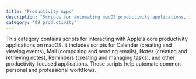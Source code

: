 ```yaml
---
title: "Productivity Apps"
description: "Scripts for automating macOS productivity applications, including Calendar, Mail, Notes, and Reminders."
category: "09_productivity"
---
```


This category contains scripts for interacting with Apple's core productivity applications on macOS. It includes scripts for Calendar (creating and viewing events), Mail (composing and sending emails), Notes (creating and retrieving notes), Reminders (creating and managing tasks), and other productivity-focused applications. These scripts help automate common personal and professional workflows.